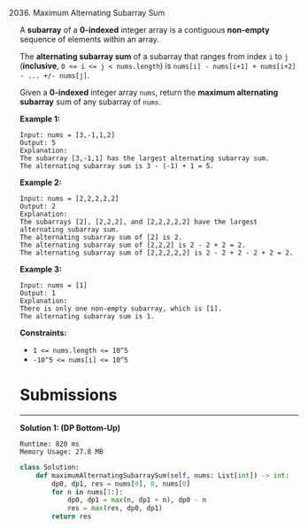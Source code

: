 2036. Maximum Alternating Subarray Sum

A **subarray** of a **0-indexed** integer array is a contiguous **non-empty** sequence of elements within an array.

The **alternating subarray sum** of a subarray that ranges from index `i` to `j` (**inclusive**, `0 <= i <= j < nums.length`) is `nums[i] - nums[i+1] + nums[i+2] - ... +/- nums[j]`.

Given a **0-indexed** integer array `nums`, return the **maximum alternating subarray** sum of any subarray of `nums`.

 

**Example 1:**
```
Input: nums = [3,-1,1,2]
Output: 5
Explanation:
The subarray [3,-1,1] has the largest alternating subarray sum.
The alternating subarray sum is 3 - (-1) + 1 = 5.
```

**Example 2:**
```
Input: nums = [2,2,2,2,2]
Output: 2
Explanation:
The subarrays [2], [2,2,2], and [2,2,2,2,2] have the largest alternating subarray sum.
The alternating subarray sum of [2] is 2.
The alternating subarray sum of [2,2,2] is 2 - 2 + 2 = 2.
The alternating subarray sum of [2,2,2,2,2] is 2 - 2 + 2 - 2 + 2 = 2.
```

**Example 3:**
```
Input: nums = [1]
Output: 1
Explanation:
There is only one non-empty subarray, which is [1].
The alternating subarray sum is 1.
```

**Constraints:**

* `1 <= nums.length <= 10^5`
* `-10^5 <= nums[i] <= 10^5`

# Submissions
---
**Solution 1: (DP Bottom-Up)**
```
Runtime: 820 ms
Memory Usage: 27.8 MB
```
```python
class Solution:
    def maximumAlternatingSubarraySum(self, nums: List[int]) -> int:
        dp0, dp1, res = nums[0], 0, nums[0]
        for n in nums[1:]:
            dp0, dp1 = max(n, dp1 + n), dp0 - n
            res = max(res, dp0, dp1)
        return res
```
